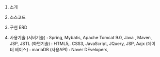 1. 소개

2. 소스코드

3. 구현 ERD



4. 사용기술
(서버기술) : Spring, Mybatis, Apache Tomcat 9.0, Java , Maven, JSP, JSTL
(화면기술) : HTML5,. CSS3, JavaScript, JQuery, JSP, Aajx
(데이터 베이스) : mariaDB
(사용API) :  Naver DEvelopers, 

